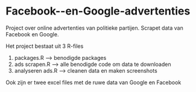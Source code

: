 # Facebook--en-Google-advertenties
Project over online advertenties van politieke partijen. Scrapet data van Facebook en Google.

Het project bestaat uit 3 R-files
1) packages.R --> benodigde packages
2) ads scrapen.R --> alle benodigde code om data te downloaden
3) analyseren ads.R --> cleanen data en maken screenshots

Ook zijn er twee excel files met de ruwe data van Google en Facebook
